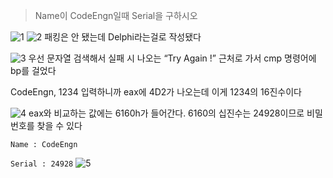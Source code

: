 > Name이 CodeEngn일때 Serial을 구하시오

![1](https://github.com/king-raccoon/Yoom/assets/78426205/de6e73f8-b295-4837-a1b8-e0b4f0146ec5)
![2](https://github.com/king-raccoon/Yoom/assets/78426205/43c8a530-b5a9-4b49-baa4-ae4ab430fc63)
패킹은 안 됐는데 Delphi라는걸로 작성됐다

![3](https://github.com/king-raccoon/Yoom/assets/78426205/d62363f5-5d74-44f3-a1c2-3ff29e7efbbf)
우선 문자열 검색해서 실패 시 나오는 “Try Again !” 근처로 가서 cmp 명령어에 bp를 걸었다

CodeEngn, 1234 입력하니까 eax에 4D2가 나오는데 이게 1234의 16진수이다

![4](https://github.com/king-raccoon/Yoom/assets/78426205/2fb6b4f1-129f-4351-b9ff-3a8cbe74b44c)
eax와 비교하는 값에는 6160h가 들어간다. 6160의 십진수는 24928이므로 비밀번호를 찾을 수 있다

`Name : CodeEngn`

`Serial : 24928`
![5](https://github.com/king-raccoon/Yoom/assets/78426205/284ad866-1514-4613-a4bf-7d7b26a7b479)
